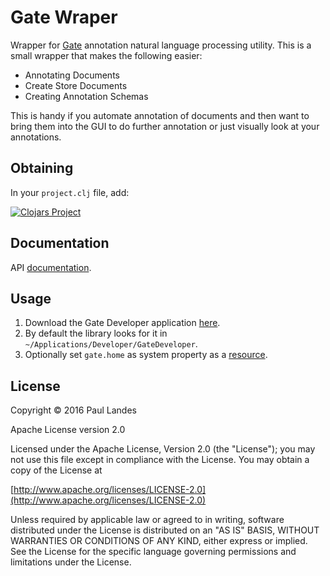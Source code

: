 # Gate Wraper

Wrapper for [Gate](https://gate.ac.uk) annotation natural language processing
utility.  This is a small wrapper that makes the following easier:
* Annotating Documents
* Create Store Documents
* Creating Annotation Schemas

This is handy if you automate annotation of documents and then want to bring
them into the GUI to do further annotation or just visually look at your
annotations.


## Obtaining

In your `project.clj` file, add:

[![Clojars Project](https://clojars.org/com.zensols.nlp/gate/latest-version.svg)](https://clojars.org/com.zensols.nlp/gate/)


## Documentation

API [documentation](https://plandes.github.io/clj-gate/codox/index.html).


## Usage

1. Download the Gate Developer application [here](https://gate.ac.uk).
2. By default the library looks for it in
   `~/Applications/Developer/GateDeveloper`.
3. Optionally set `gate.home` as system property as
   a [resource](https://github.com/plandes/clj-actioncli#resource-location).


## License

Copyright © 2016 Paul Landes

Apache License version 2.0

Licensed under the Apache License, Version 2.0 (the "License");
you may not use this file except in compliance with the License.
You may obtain a copy of the License at

[http://www.apache.org/licenses/LICENSE-2.0](http://www.apache.org/licenses/LICENSE-2.0)

Unless required by applicable law or agreed to in writing, software
distributed under the License is distributed on an "AS IS" BASIS,
WITHOUT WARRANTIES OR CONDITIONS OF ANY KIND, either express or implied.
See the License for the specific language governing permissions and
limitations under the License.
